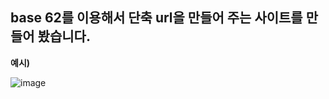 ## base 62를 이용해서 단축 url을 만들어 주는 사이트를 만들어 봤습니다.

**예시)**

![image](https://github.com/parksh93/shorten_url/assets/129180734/0ed4506b-4ce9-4928-ac69-8f9fd3439411)